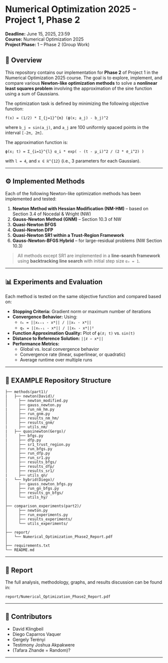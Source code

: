 # Numerical Optimization 2025 - Project 1, Phase 2

**Deadline:** June 15, 2025, 23:59  
**Course:** Numerical Optimization 2025  
**Project Phase:** 1 – Phase 2 (Group Work)

## 📌 Overview

This repository contains our implementation for **Phase 2** of Project 1 in the Numerical Optimization 2025 course. The goal is to explore, implement, and compare various **Newton-like optimization methods** to solve a **nonlinear least squares problem** involving the approximation of the sine function using a sum of Gaussians.

The optimization task is defined by minimizing the following objective function:

```
f(x) = (1/2) * Σ_{j=1}^{m} (ϕ(x; a_j) - b_j)^2
```

where `b_j = sin(a_j)`, and `a_j` are 100 uniformly spaced points in the interval `[-2π, 2π]`.

The approximation function is:

```
ϕ(x; t) = Σ_{i=1}^{l} α_i * exp( - (t - μ_i)^2 / (2 * σ_i^2) )
```

with `l = 4`, and `x ∈ ℝ^{12}` (i.e., 3 parameters for each Gaussian).

---

## ⚙️ Implemented Methods

Each of the following Newton-like optimization methods has been implemented and tested:

1. **Newton Method with Hessian Modification (NM-HM)** – based on Section 3.4 of Nocedal & Wright (NW)
2. **Gauss-Newton Method (GNM)** – Section 10.3 of NW
3. **Quasi-Newton BFGS**
4. **Quasi-Newton DFP**
5. **Quasi-Newton SR1 within a Trust-Region Framework**
6. **Gauss-Newton-BFGS Hybrid** – for large-residual problems (NW Section 10.3)

> All methods except SR1 are implemented in a **line-search framework** using **backtracking line search** with initial step size `α₀ = 1`.

---

## 📊 Experiments and Evaluation

Each method is tested on the same objective function and compared based on:

- **Stopping Criteria:** Gradient norm or maximum number of iterations
- **Convergence Behavior:** Using:
  - `ℓₖ = ||xₖ₊₁ - x*|| / ||xₖ - x*||`
  - `qₖ = ||xₖ₊₁ - x*|| / ||xₖ - x*||²`
- **Function Approximation Quality:** Plot of `ϕ(𝑥̄; t)` vs. `sin(t)`
- **Distance to Reference Solution:** `||𝑥̄ − x*||`
- **Performance Metrics:**
  - Global vs. local convergence behavior
  - Convergence rate (linear, superlinear, or quadratic)
  - Average runtime over multiple runs

---

## 📁 EXAMPLE Repository Structure

```
├── methods(part1)/
|   ├── newton(David)/
│     ├── newton_modified.py
│     ├── gauss_newton.py
|     ├── run_nm_hm.py
│     ├── run_gnm.py
│     ├── results_nm_hm/
│     ├── results_gnm/
|     ├── utils_nm/
|   ├── quasinewton(Gergo)/
│     ├── bfgs.py
|     ├── dfp.py
│     ├── sr1_trust_region.py
│     ├── run_bfgs.py
│     ├── run_dfp.py
│     ├── run_sr1.py
│     ├── results_bfgs/
│     ├── results_dfp/
│     ├── results_sr1/
|     ├── utils_qn/
|   └── hybrid(Diego)/
│     ├── gauss_newton_bfgs.py
│     ├── run_gn_bfgs.py
│     ├── results_gn_bfgs/
│     └── utils_hy/
│
├── comparison_experiments(part2)/
│     ├── newton.py
│     ├── run_experiments.py
│     ├── results_experiments/
│     └── utils_experiments/
│
├── report/
│   └── Numerical_Optimization_Phase2_Report.pdf
│
├── requirements.txt
└── README.md
```

---


## 📝 Report

The full analysis, methodology, graphs, and results discussion can be found in:

```
report/Numerical_Optimization_Phase2_Report.pdf
```

---

## 👥 Contributors

- David Klingbeil
- Diego Caparros Vaquer
- Gergely Terényi
- Testimony Joshua Akpakwere
- (Tafara Zhande = Random)?

---
